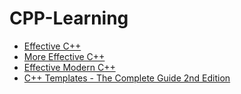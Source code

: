 # CPP-Learning

- [Effective C++](./EffectiveCpp/EffectiveCpp.md)
- [More Effective C++](./MoreEffectiveCpp/MoreEffectiveCpp.md)
- [Effective Modern C++](./EffectiveModernCpp/EffectiveModernCpp.md)
- [C++ Templates - The Complete Guide 2nd Edition](./CppTemplates-2nd/CppTemplates-2nd.md)
